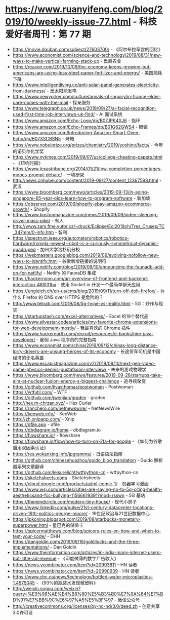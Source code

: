 # https://www.ruanyifeng.com/blog/2019/10/weekly-issue-77.html - 科技爱好者周刊：第 77 期

- https://movie.douban.com/subject/27603700/ - 《阿尔布拉罕宫的回忆》
- https://www.economist.com/science-and-technology/2019/08/31/new-ways-to-make-vertical-farming-stack-up - 垂直农业
- https://reason.com/2019/10/09/the-economy-keeps-growing-but-americans-are-using-less-steel-paper-fertilizer-and-energy/ - 美国能耗下降
- https://www.intelligentliving.co/anti-solar-panel-generates-electricity-from-darkness/ - 反太阳能发电
- https://www.newyorker.com/culture/annals-of-inquiry/in-france-elder-care-comes-with-the-mail - 探亲服务
- https://www.telegraph.co.uk/news/2019/09/27/ai-facial-recognition-used-first-time-job-interviews-uk-find/ - AI 面试系统
- https://www.amazon.com/Echo-Loop/dp/B07JPK4XJ6 - 指环
- https://www.amazon.com/Echo-Frames/dp/B01G62GWS4 - 眼镜
- https://www.amazon.com/Introducing-Amazon-Smart-Oven-Echo/dp/B07XSCBSN5 - 烤箱
- https://www.nobelprize.org/prizes/chemistry/2019/yoshino/facts/ - 今年的诺贝尔化学奖
- https://www.nytimes.com/2019/09/07/us/college-cheating-papers.html - 《纽约时报》
- https://www.texastribune.org/2014/01/21/low-completion-percentages-moocs-prompt-debate/ - 一项研究
- http://news.cnhubei.com/content/2019-09/27/content_12367598.html - 武汉
- https://www.bloomberg.com/news/articles/2019-09-13/in-aging-singapore-65-year-olds-learn-how-to-program-software - 新加坡
- https://observer.com/2019/09/shopify-ebay-amazon-ecommerce-growth/ - Shopify
- https://www.bostonmagazine.com/news/2019/09/09/video-sleeping-driver-mass-pike/ - 有人
- http://www.zam.fme.vutbr.cz/~druck/Eclipse/Ecl2019ch/Tres_Cruses/TC_347mm/0-info.htm - 智利
- https://spectrum.ieee.org/automaton/robotics/robotics-hardware/romela-newest-robot-is-a-curiously-symmetrical-dynamic-quadruped - 加州大学洛杉矶分校
- https://webmasters.googleblog.com/2019/09/evolving-nofollow-new-ways-to-identify.html - 谷歌新增链接的说明符
- https://www.netlify.com/blog/2019/09/10/announcing-the-faunadb-add-on-for-netlify/ - Netlify 的 FaunaDB 集成
- https://hackernoon.com/an-overview-of-frontend-and-backend-interaction-48l031ba - 使用 Socket.io 开发一个最简单聊天应用
- https://ungleich.ch/en-us/cms/blog/2019/09/11/turn-off-doh-firefox/ - 为什么 Firefox 的 DNS over HTTPS 是危险的？
- http://www.telirati.com/2019/08/5g-hype-vs-reality.html - 5G：炒作与现实
- https://startupstash.com/excel-alternatives/ - Excel 的19个替代品
- https://www.silvestar.codes/articles/my-favorite-chrome-extensions-for-web-development-mostly/ - 我最喜欢的 Chrome 插件
- https://www.hackerearth.com/recruit/resources/e-books/hire-java-developer/ - 雇佣 Java 程序员的完整指南
- https://www.economist.com/china/2019/09/12/chinas-long-distance-lorry-drivers-are-unsung-heroes-of-its-economy - 长途货车司机是中国经济的无名英雄
- https://www.escapistmagazine.com/v2/2019/09/10/next-gen-video-game-physics-dennis-gustafsson-interview/ - 未来的游戏物理学
- https://www.bloomberg.com/news/features/2019-09-28/startups-take-aim-at-nuclear-fusion-energy-s-biggest-challenge - 追寻核聚变
- https://github.com/liyasthomas/postwoman - Postwoman
- https://wtfutil.com/ - WTF
- https://github.com/jwenjian/gradex - gradex
- http://hex.m-chrzan.xyz/ - Hex Curler
- https://ranchero.com/netnewswire/ - NetNewsWire
- https://keeweb.info/ - KeeWeb
- http://zh.xnipapp.com/ - Xnip
- https://dfile.app - dfile
- https://dbdiagram.io/home - dbdiagram.io
- https://flowshare.io/ - flowshare
- https://flowshare.io/flow/how-to-turn-on-2fa-for-google - 《如何为谷歌启用双因素认证》
- https://res.wokanxing.info/jpgramma/ - 日语语法指南
- https://github.com/chinesehuazhou/guido_blog_translation - Guido 解析器系列文章翻译
- https://github.com/leisurelicht/wtfpython-cn - wtfpython-cn
- https://sketchsheets.com/ - Sketchsheets
- https://cloud.google.com/products/ai/ml-comic-1/ - 机器学习漫画
- https://www.wsj.com/articles/cities-are-saying-no-to-5g-citing-health-aestheticsand-fcc-bullying-11566619391?mod=rsswn - 5G 基站
- https://themindcircle.com/modern-tiny-house/ - 现代小房子
- https://www.linkedin.com/pulse/21st-century-datacenter-locations-driven-19th-politics-george-moore/ - 19世纪政治与21世纪数据中心
- https://jpkoning.blogspot.com/2019/08/starbucks-monetary-superpower.html - 星巴克的储值卡
- https://spicermatthews.com/blog/spicers-rules-on-how-and-when-to-test-your-code/ - DHH
- https://dangoldin.com/2019/09/16/goldilocks-and-the-three-implementations/ - Dan Goldin
- https://www.theinformation.com/articles/in-india-many-internet-users-but-little-ad-revenue - 《印度微薄的数字广告收入》
- https://news.ycombinator.com/item?id=20993811 - HN 读者
- https://news.ycombinator.com/item?id=20990939 - HN 读者
- https://www.cbc.ca/news/technology/bottled-water-microplastics-1.4575045 - 《93％的瓶装水发现微塑料》
- http://weixin.sogou.com/weixin?query=%E9%98%AE%E4%B8%80%E5%B3%B0%E7%9A%84%E7%BD%91%E7%BB%9C%E6%97%A5%E5%BF%97 - 微信公众号
- http://creativecommons.org/licenses/by-nc-nd/3.0/deed.zh - 创意共享3.0许可证